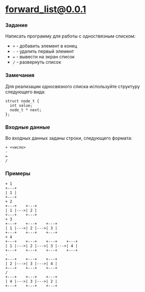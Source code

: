 # forward_list@0.0.1

### Задание
Написать программу для работы с одноствязным списком:
- `+` - добавить элемент в конец
- `-` - удалить первый элемент
- `=` - вывести на экран список
- `/` - развернуть список

### Замечания
Для реализации односвязного списка используйте структуру следующего вида:
```
struct node_t {
  int value;
  node_t * next;
};
```

### Входные данные
Во входных данных заданы строки, следующего формата:
```
+ <число>
-
=
/
```

### Примеры
```
+ 1
+---+
| 1 |
+---+
+ 2
+---+    +---+
| 1 |--->| 2 |
+---+    +---+
+ 3
+---+    +---+    +---+
| 1 |--->| 2 |--->| 3 |
+---+    +---+    +---+
+ 4
+---+    +---+    +---+    +---+
| 1 |--->| 2 |--->| 3 |--->| 4 |
+---+    +---+    +---+    +---+
-
+---+    +---+    +---+
| 2 |--->| 3 |--->| 4 |
+---+    +---+    +---+
/
+---+    +---+    +---+
| 4 |--->| 3 |--->| 2 |
+---+    +---+    +---+
```
